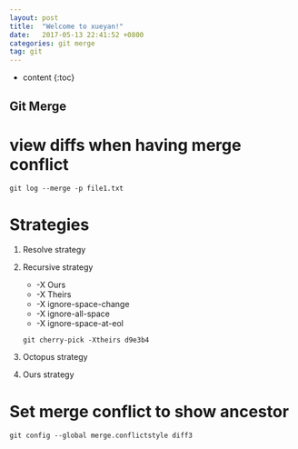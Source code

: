```yaml
---
layout: post
title:  "Welcome to xueyan!"
date:   2017-05-13 22:41:52 +0800
categories: git merge
tag: git 
---
```


* content
{:toc}

Git Merge
------------------------

# view diffs when having merge conflict

`git log --merge -p file1.txt`

# Strategies
1. Resolve strategy
2. Recursive strategy
    
    * -X Ours
    * -X Theirs
    * -X ignore-space-change
    * -X ignore-all-space
    * -X ignore-space-at-eol

    ```
    git cherry-pick -Xtheirs d9e3b4
    ```
    
3. Octopus strategy
4. Ours strategy

# Set merge conflict to show ancestor

```
git config --global merge.conflictstyle diff3
```

[jekyll-docs]: https://jekyllrb.com/docs/home
[jekyll-gh]:   https://github.com/jekyll/jekyll
[jekyll-talk]: https://talk.jekyllrb.com/
